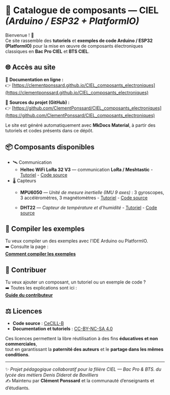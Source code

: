 # 🔌 Catalogue de composants — CIEL  *(Arduino / ESP32 + PlatformIO)*

Bienvenue ! 👋  
Ce site rassemble des **tutoriels** et **exemples de code Arduino / ESP32 (PlatformIO)** pour la mise en œuvre de composants électroniques classiques en **Bac Pro CIEL** et **BTS CIEL**.

## 🌐 Accès au site

📘 **Documentation en ligne :**  
👉 [https://clementponssard.github.io/CIEL_composants_electroniques](https://clementponssard.github.io/CIEL_composants_electroniques)

💾 **Sources du projet (GitHub) :**  
👉 [https://github.com/ClementPonssard/CIEL_composants_electroniques](https://github.com/ClementPonssard/CIEL_composants_electroniques)

Le site est généré automatiquement avec **MkDocs Material**, à partir des tutoriels et codes présents dans ce dépôt.


## 📦 Composants disponibles

- 🛰️ Communication
    - **Heltec WiFi LoRa 32 V3** — communication **LoRa / Meshtastic**  - [Tutoriel](https://clementponssard.github.io/CIEL_composants_electroniques/composants/heltec_wifi_lora_32_v3/)  - [Code source](https://github.com/ClementPonssard/CIEL_composants_electroniques/tree/main/composants/heltec_wifi_lora_32_v3/code)
- 🌡️ Capteurs
    - **MPU6050** — *Unité de mesure inertielle (IMU 9 axes)* : 3 gyroscopes, 3 accéléromètres, 3 magnétomètres  - [Tutoriel](https://clementponssard.github.io/CIEL_composants_electroniques/composants/mpu6050/)  - [Code source](https://github.com/ClementPonssard/CIEL_composants_electroniques/tree/main/composants/mpu6050/code)

    - **DHT22** — *Capteur de température et d’humidité*  - [Tutoriel](https://clementponssard.github.io/CIEL_composants_electroniques/composants/dht22/)  - [Code source](https://github.com/ClementPonssard/CIEL_composants_electroniques/tree/main/composants/dht22/code)

## 🧰 Compiler les exemples

Tu veux compiler un des exemples avec l'IDE Arduino ou  PlatformIO.  
➡️ Consulte la page :  
[**Comment compiler les exemples**](https://clementponssard.github.io/CIEL_composants_electroniques/CompilerProjet/)

## 🤝 Contribuer

Tu veux ajouter un composant, un tutoriel ou un exemple de code ?  
➡️ Toutes les explications sont ici :  
[**Guide du contributeur**](https://clementponssard.github.io/CIEL_composants_electroniques/contribuer/contribute/)

## ⚖️ Licences

- **Code source** : [CeCILL-B](https://cecill.info/licences/Licence_CeCILL-B_V1-fr.html)  
- **Documentation et tutoriels** : [CC-BY-NC-SA 4.0](https://creativecommons.org/licenses/by-nc-sa/4.0/)

Ces licences permettent la libre réutilisation à des fins **éducatives et non commerciales**,  
tout en garantissant la **paternité des auteurs** et le **partage dans les mêmes conditions**.

---

✨ *Projet pédagogique collaboratif pour la filière CIEL — Bac Pro & BTS. du lycée des métiers Denis Diderot de Bavilliers*  
✍️ Maintenu par **Clément Ponssard** et la communauté d’enseignants et d’étudiants.
